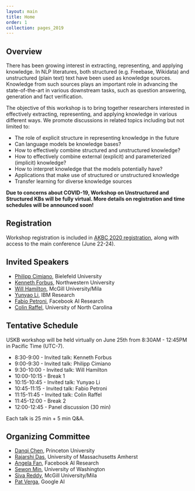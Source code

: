 ```yaml
---
layout: main
title: Home
order: 1
collection: pages_2019
---
```


## Overview

There has been growing interest in extracting, representing, and applying knowledge. In NLP literatures, both structured (e.g. Freebase, Wikidata) and unstructured (plain text) text have been used as knowledge sources. Knowledge from such sources plays an important role in advancing the state-of-the-art in various downstream tasks, such as question answering, generation and fact verification.

The objective of this workshop is to bring together researchers interested in effectively extracting, representing, and applying knowledge in various different ways. We promote discussions in related topics including but not limited to:

- The role of explicit structure in representing knowledge in the future
- Can language models be knowledge bases?
- How to effectively combine structured and unstructured knowledge?
- How to effectively combine external (explicit) and parameterized (implicit) knowledge?
- How to interpret knowledge that the models potentially have?
- Applications that make use of structured or unstructured knowledge
- Transfer learning for diverse knowledge sources


**Due to concerns about COVID-19, Workshop on Unstructured and Structured KBs will be fully virtual. More details on registration and time schedules will be announced soon!**

## Registration

Workshop registration is included in [AKBC 2020 registration](https://akbc.ws/2020/registration/), along with access to the main conference (June 22-24).


## Invited Speakers

- [Philipp Cimiano](http://www.sc.cit-ec.uni-bielefeld.de/team/philipp-cimiano/), Bielefeld University
- [Kenneth Forbus](https://users.cs.northwestern.edu/~forbus/), Northwestern University
- [Will Hamilton](https://williamleif.github.io/), McGill University/Mila
- [Yunyao Li](https://researcher.watson.ibm.com/researcher/view.php?person=us-yunyaoli), IBM Research
- [Fabio Petroni](https://www.fabiopetroni.com/), Facebook AI Research
- [Colin Raffel](https://craffel.github.io/), University of North Carolina


## Tentative Schedule

USKB workshop will be held virtually on June 25th from 8:30AM - 12:45PM in Pacific Time (UTC-7).

- 8:30-9:00 - Invited talk: Kenneth Forbus
- 9:00-9:30 - Invited talk: Philipp Cimiano
- 9:30-10:00 - Invited talk: Will Hamilton
- 10:00-10:15 - Break 1
- 10:15-10:45 - Invited talk: Yunyao Li
- 10:45-11:15 - Invited talk: Fabio Petroni
- 11:15-11:45 - Invited talk: Colin Raffel
- 11:45-12:00 - Break 2
- 12:00-12:45 - Panel discussion (30 min)

Each talk is 25 min + 5 min Q&A.


## Organizing Committee
- [Danqi Chen](https://www.cs.princeton.edu/~danqic/), Princeton University
- [Rajarshi Das](http://rajarshd.github.io/), University of Massachusetts Amherst
- [Angela Fan](https://scholar.google.com/citations?user=TLZR9zgAAAAJ&hl=en), Facebook AI Research
- [Sewon Min](https://shmsw25.github.io/), University of Washington
- [Siva Reddy](https://sivareddy.in/), McGill University/Mila
- [Pat Verga](https://people.cs.umass.edu/~pat/), Google AI

